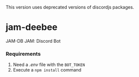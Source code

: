 This version uses deprecated versions of discordjs packages.

# jam-deebee
JAM-DB
JAM: Discord Bot

### Requirements
1. Need a _.env_ file with the `BOT_TOKEN`
2. Execute a `npm install` command
